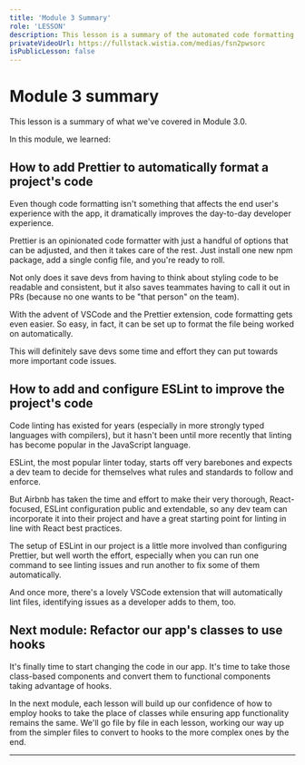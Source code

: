 ```yaml
---
title: 'Module 3 Summary'
role: 'LESSON'
description: This lesson is a summary of the automated code formatting and linting we set up with the help Prettier and ESLint in Module 3.0.
privateVideoUrl: https://fullstack.wistia.com/medias/fsn2pwsorc
isPublicLesson: false
---
```


# Module 3 summary

This lesson is a summary of what we've covered in Module 3.0.

In this module, we learned:

## How to add Prettier to automatically format a project's code

Even though code formatting isn't something that affects the end user's experience with the app, it dramatically improves the day-to-day developer experience.

Prettier is an opinionated code formatter with just a handful of options that can be adjusted, and then it takes care of the rest. Just install one new npm package, add a single config file, and you're ready to roll.

Not only does it save devs from having to think about styling code to be readable and consistent, but it also saves teammates having to call it out in PRs (because no one wants to be "that person" on the team).

With the advent of VSCode and the Prettier extension, code formatting gets even easier. So easy, in fact, it can be set up to format the file being worked on automatically.

This will definitely save devs some time and effort they can put towards more important code issues.

## How to add and configure ESLint to improve the project's code

Code linting has existed for years (especially in more strongly typed languages with compilers), but it hasn't been until more recently that linting has become popular in the JavaScript language.

ESLint, the most popular linter today, starts off very barebones and expects a dev team to decide for themselves what rules and standards to follow and enforce.

But Airbnb has taken the time and effort to make their very thorough, React-focused, ESLint configuration public and extendable, so any dev team can incorporate it into their project and have a great starting point for linting in line with React best practices.

The setup of ESLint in our project is a little more involved than configuring Prettier, but well worth the effort, especially when you can run one command to see linting issues and run another to fix some of them automatically.

And once more, there's a lovely VSCode extension that will automatically lint files, identifying issues as a developer adds to them, too.

## Next module: Refactor our app's classes to use hooks

It's finally time to start changing the code in our app. It's time to take those class-based components and convert them to functional components taking advantage of hooks.

In the next module, each lesson will build up our confidence of how to employ hooks to take the place of classes while ensuring app functionality remains the same. We'll go file by file in each lesson, working our way up from the simpler files to convert to hooks to the more complex ones by the end.

---
